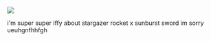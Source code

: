 ![](https://komarev.com/ghpvc/?username=starfollower&label=an_engima&color=B4E615)

i'm super super iffy about stargazer rocket x sunburst sword im sorry ueuhgnfhhfgh
